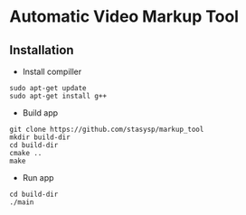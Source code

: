 # Automatic Video Markup Tool

## Installation
- Install compiller
```Shell
sudo apt-get update
sudo apt-get install g++
```
- Build app
```Shell
git clone https://github.com/stasysp/markup_tool
mkdir build-dir 
cd build-dir
cmake ..
make
```
- Run app
```Shell
cd build-dir
./main
```
